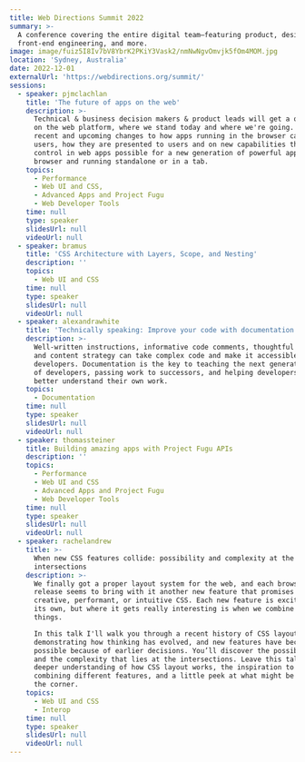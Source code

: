 ```yaml
---
title: Web Directions Summit 2022
summary: >-
  A conference covering the entire digital team–featuring product, design,
  front-end engineering, and more.
image: image/fuiz5I8Iv7bV8YbrK2PKiY3Vask2/nmNwNgvOmvjk5fOm4MOM.jpg
location: 'Sydney, Australia'
date: 2022-12-01
externalUrl: 'https://webdirections.org/summit/'
sessions:
  - speaker: pjmclachlan
    title: 'The future of apps on the web'
    description: >-
      Technical & business decision makers & product leads will get a quick recap of app history
      on the web platform, where we stand today and where we're going. Emphasis will be on
      recent and upcoming changes to how apps running in the browser can be discovered by
      users, how they are presented to users and on new capabilities that is making complex flow
      control in web apps possible for a new generation of powerful applications powered by the
      browser and running standalone or in a tab.
    topics:
      - Performance
      - Web UI and CSS,
      - Advanced Apps and Project Fugu
      - Web Developer Tools
    time: null
    type: speaker
    slidesUrl: null
    videoUrl: null
  - speaker: bramus
    title: 'CSS Architecture with Layers, Scope, and Nesting'
    description: ''
    topics:
      - Web UI and CSS
    time: null
    type: speaker
    slidesUrl: null
    videoUrl: null
  - speaker: alexandrawhite
    title: 'Technically speaking: Improve your code with documentation'
    description: >-
      Well-written instructions, informative code comments, thoughtful READMEs,
      and content strategy can take complex code and make it accessible to all
      developers. Documentation is the key to teaching the next generation
      of developers, passing work to successors, and helping developers
      better understand their own work.
    topics:
      - Documentation
    time: null
    type: speaker
    slidesUrl: null
    videoUrl: null
  - speaker: thomassteiner
    title: Building amazing apps with Project Fugu APIs
    description: ''
    topics:
      - Performance
      - Web UI and CSS
      - Advanced Apps and Project Fugu
      - Web Developer Tools
    time: null
    type: speaker
    slidesUrl: null
    videoUrl: null
  - speaker: rachelandrew
    title: >-
      When new CSS features collide: possibility and complexity at the
      intersections
    description: >-
      We finally got a proper layout system for the web, and each browser
      release seems to bring with it another new feature that promises more
      creative, performant, or intuitive CSS. Each new feature is exciting on
      its own, but where it gets really interesting is when we combine these
      things.

      In this talk I'll walk you through a recent history of CSS layout,
      demonstrating how thinking has evolved, and new features have become
      possible because of earlier decisions. You’ll discover the possibilities,
      and the complexity that lies at the intersections. Leave this talk with a
      deeper understanding of how CSS layout works, the inspiration to try
      combining different features, and a little peek at what might be around
      the corner.
    topics:
      - Web UI and CSS
      - Interop
    time: null
    type: speaker
    slidesUrl: null
    videoUrl: null
---
```

